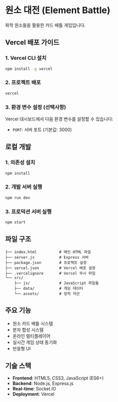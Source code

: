 # 원소 대전 (Element Battle)

화학 원소들을 활용한 카드 배틀 게임입니다.

## Vercel 배포 가이드

### 1. Vercel CLI 설치
```bash
npm install -g vercel
```

### 2. 프로젝트 배포
```bash
vercel
```

### 3. 환경 변수 설정 (선택사항)
Vercel 대시보드에서 다음 환경 변수를 설정할 수 있습니다:
- `PORT`: 서버 포트 (기본값: 3000)

## 로컬 개발

### 1. 의존성 설치
```bash
npm install
```

### 2. 개발 서버 실행
```bash
npm run dev
```

### 3. 프로덕션 서버 실행
```bash
npm start
```

## 파일 구조

```
├── index.html          # 메인 HTML 파일
├── server.js           # Express 서버
├── package.json        # 프로젝트 설정
├── vercel.json         # Vercel 배포 설정
├── .vercelignore       # Vercel 무시 파일
└── src/
    ├── js/             # JavaScript 파일들
    ├── data/           # 게임 데이터
    └── assets/         # 정적 자산
```

## 주요 기능

- 원소 카드 배틀 시스템
- 분자 합성 시스템
- 온라인 멀티플레이어
- 실시간 게임 상태 동기화
- 반응형 UI

## 기술 스택

- **Frontend**: HTML5, CSS3, JavaScript (ES6+)
- **Backend**: Node.js, Express.js
- **Real-time**: Socket.IO
- **Deployment**: Vercel
